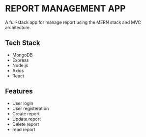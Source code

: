 # REPORT MANAGEMENT APP


A full-stack app for manage report using the MERN stack and MVC architecture.

## Tech Stack

- MongoDB
- Express
- Node.js
- Axios
- React

## Features

- User login
- User registeration
- Create report
- Update report
- Delete report
- read report 


